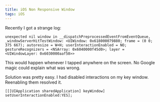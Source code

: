 ```yaml
---
title: iOS Non Responsive Window
tags: iOS
---
```


Recently I got a strange log:

```
unexpected nil window in __dispatchPreprocessedEventFromEventQueue, _windowServerHitTestWindow: <UIWindow: 0x618000079880; frame = (0 0; 375 667); autoresize = W+H; userInteractionEnabled = NO; gestureRecognizers = <NSArray: 0x6040000f45d0>; layer = <UIWindowLayer: 0x6030000aaf50>>
```

This would happen whenever I tapped anywhere on the screen. No Google magic could explain what was wrong.

Solution was pretty easy. I had disabled interactions on my key window. Reenabling them resolved it.

```objc
[[[UIApplication sharedApplication] keyWindow] setUserInteractionEnabled:YES];
```
